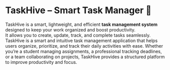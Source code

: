 # TaskHive – Smart Task Manager 🐝
TaskHive is a smart, lightweight, and efficient **task management system** designed to keep your work organized and boost productivity.  
It allows you to create, update, track, and complete tasks seamlessly.
TaskHive is a smart and intuitive task management application that helps users organize, prioritize, and track their daily activities with ease.
Whether you’re a student managing assignments, a professional tracking deadlines, or a team collaborating on projects, TaskHive provides a structured platform to improve productivity and focus.
